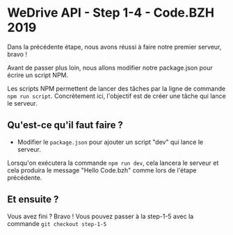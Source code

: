 # WeDrive API - Step 1-4 - Code.BZH 2019

Dans la précédente étape, nous avons réussi à faire notre premier serveur, bravo ! 

Avant de passer plus loin, nous allons modifier notre package.json pour écrire un script NPM. 

Les scripts NPM permettent de lancer des tâches par la ligne de commande ``npm run script``. Concrètement ici, l'objectif est de créer une tâche qui lance le serveur. 

## Qu'est-ce qu'il faut faire ? 

- Modifier le ``package.json`` pour ajouter un script "dev" qui lance le serveur. 

Lorsqu'on exécutera la commande ``npm run dev``, cela lancera le serveur et cela produira le message "Hello Code.bzh" comme lors de l'étape précédente.

## Et ensuite ? 

Vous avez fini ? Bravo ! Vous pouvez passer à la step-1-5 avec la commande ```git checkout step-1-5```
